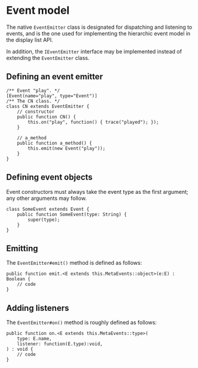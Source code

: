 # Event model

The native `EventEmitter` class is designated for dispatching and listening to events, and is the one used for implementing the hierarchic event model in the display list API.

In addition, the `IEventEmitter` interface may be implemented instead of extending the `EventEmitter` class.

## Defining an event emitter

```
/** Event "play". */
[Event(name="play", type="Event")]
/** The CN class. */
class CN extends EventEmitter {
    // constructor
    public function CN() {
        this.on("play", function() { trace("played"); });
    }

    // a_method
    public function a_method() {
        this.emit(new Event("play"));
    }
}
```

## Defining event objects

Event constructors must always take the event type as the first argument; any other arguments may follow.

```
class SomeEvent extends Event {
    public function SomeEvent(type: String) {
        super(type);
    }
}
```

## Emitting

The `EventEmitter#emit()` method is defined as follows:

```
public function emit.<E extends this.MetaEvents::object>(e:E) : Boolean {
    // code
}
```

## Adding listeners

The `EventEmitter#on()` method is roughly defined as follows:

```
public function on.<E extends this.MetaEvents::type>(
    type: E.name,
    listener: function(E.type):void,
) : void {
    // code
}
```